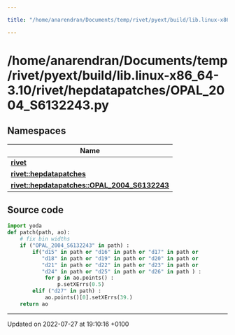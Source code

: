 ```yaml
---

title: "/home/anarendran/Documents/temp/rivet/pyext/build/lib.linux-x86_64-3.10/rivet/hepdatapatches/OPAL_2004_S6132243.py"

---
```


# /home/anarendran/Documents/temp/rivet/pyext/build/lib.linux-x86_64-3.10/rivet/hepdatapatches/OPAL_2004_S6132243.py



## Namespaces

| Name           |
| -------------- |
| **[rivet](http://example.org/namespaces/namespacerivet/)**  |
| **[rivet::hepdatapatches](http://example.org/namespaces/namespacerivet_1_1hepdatapatches/)**  |
| **[rivet::hepdatapatches::OPAL_2004_S6132243](http://example.org/namespaces/namespacerivet_1_1hepdatapatches_1_1opal__2004__s6132243/)**  |




## Source code

```python
import yoda
def patch(path, ao):
    # fix bin widths
    if ("OPAL_2004_S6132243" in path) :
        if("d15" in path or "d16" in path or "d17" in path or
           "d18" in path or "d19" in path or "d20" in path or
           "d21" in path or "d22" in path or "d23" in path or
           "d24" in path or "d25" in path or "d26" in path ) :
            for p in ao.points() :
                p.setXErrs(0.5)
        elif ("d27" in path) :
            ao.points()[0].setXErrs(39.)
    return ao
```


-------------------------------

Updated on 2022-07-27 at 19:10:16 +0100

